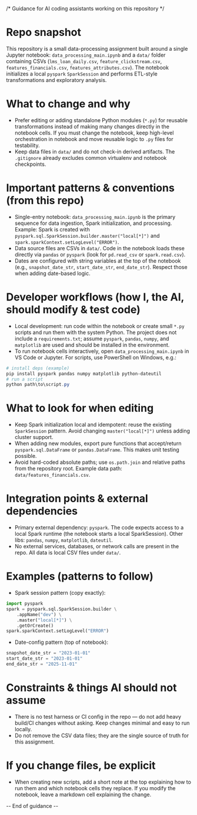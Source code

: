 /* Guidance for AI coding assistants working on this repository */

# Repo snapshot

This repository is a small data-processing assignment built around a single Jupyter notebook: `data_processing_main.ipynb` and a `data/` folder containing CSVs (`lms_loan_daily.csv`, `feature_clickstream.csv`, `features_financials.csv`, `features_attributes.csv`). The notebook initializes a local `pyspark` `SparkSession` and performs ETL-style transformations and exploratory analysis.

# What to change and why

- Prefer editing or adding standalone Python modules (`*.py`) for reusable transformations instead of making many changes directly in the notebook cells. If you must change the notebook, keep high-level orchestration in notebook and move reusable logic to `.py` files for testability.
- Keep data files in `data/` and do not check-in derived artifacts. The `.gitignore` already excludes common virtualenv and notebook checkpoints.

# Important patterns & conventions (from this repo)

- Single-entry notebook: `data_processing_main.ipynb` is the primary sequence for data ingestion, Spark initialization, and processing. Example: Spark is created with `pyspark.sql.SparkSession.builder.master("local[*]")` and `spark.sparkContext.setLogLevel("ERROR")`.
- Data source files are CSVs in `data/`. Code in the notebook loads these directly via `pandas` or `pyspark` (look for `pd.read_csv` or `spark.read.csv`).
- Dates are configured with string variables at the top of the notebook (e.g., `snapshot_date_str`, `start_date_str`, `end_date_str`). Respect those when adding date-based logic.

# Developer workflows (how I, the AI, should modify & test code)

- Local development: run code within the notebook or create small `*.py` scripts and run them with the system Python. The project does not include a `requirements.txt`; assume `pyspark`, `pandas`, `numpy`, and `matplotlib` are used and should be installed in the environment.
- To run notebook cells interactively, open `data_processing_main.ipynb` in VS Code or Jupyter. For scripts, use PowerShell on Windows, e.g.:  
```powershell
# install deps (example)
pip install pyspark pandas numpy matplotlib python-dateutil
# run a script
python path\to\script.py
```

# What to look for when editing

- Keep Spark initialization local and idempotent: reuse the existing `SparkSession` pattern. Avoid changing `master("local[*]")` unless adding cluster support.
- When adding new modules, export pure functions that accept/return `pyspark.sql.DataFrame` or `pandas.DataFrame`. This makes unit testing possible.
- Avoid hard-coded absolute paths; use `os.path.join` and relative paths from the repository root. Example data path: `data/features_financials.csv`.

# Integration points & external dependencies

- Primary external dependency: `pyspark`. The code expects access to a local Spark runtime (the notebook starts a local SparkSession). Other libs: `pandas`, `numpy`, `matplotlib`, `dateutil`.
- No external services, databases, or network calls are present in the repo. All data is local CSV files under `data/`.

# Examples (patterns to follow)

- Spark session pattern (copy exactly):
```python
import pyspark
spark = pyspark.sql.SparkSession.builder \
    .appName("dev") \
    .master("local[*]") \
    .getOrCreate()
spark.sparkContext.setLogLevel("ERROR")
```
- Date-config pattern (top of notebook):
```python
snapshot_date_str = "2023-01-01"
start_date_str = "2023-01-01"
end_date_str = "2025-11-01"
```

# Constraints & things AI should not assume

- There is no test harness or CI config in the repo — do not add heavy build/CI changes without asking. Keep changes minimal and easy to run locally.
- Do not remove the CSV data files; they are the single source of truth for this assignment.

# If you change files, be explicit

- When creating new scripts, add a short note at the top explaining how to run them and which notebook cells they replace. If you modify the notebook, leave a markdown cell explaining the change.

-- End of guidance --
